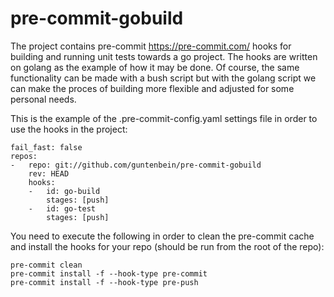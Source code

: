 # pre-commit-gobuild 

The project contains pre-commit https://pre-commit.com/ hooks for building and running unit tests towards a go project. 
The hooks are written on golang as the example of how it may be done. Of course, the same 
functionality can be made with a bush script but with the golang script we can make the proces
of building more flexible and adjusted for some personal needs.

This is the example of the .pre-commit-config.yaml settings file in order to use the hooks in the project:

```
fail_fast: false
repos:
-   repo: git://github.com/guntenbein/pre-commit-gobuild
    rev: HEAD
    hooks:
    -   id: go-build
        stages: [push]
    -   id: go-test
        stages: [push]
```
        
   
You need to execute the following in order to clean the pre-commit cache 
and install the hooks for your repo (should be run from the root of the repo):

```
pre-commit clean
pre-commit install -f --hook-type pre-commit
pre-commit install -f --hook-type pre-push
```